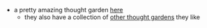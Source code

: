 
- a pretty amazing thought garden [here](https://wiki.nikiv.dev/)
	- they also have a collection of [other thought gardens](other/wiki-workflow#similar-wikis-i-liked) they like